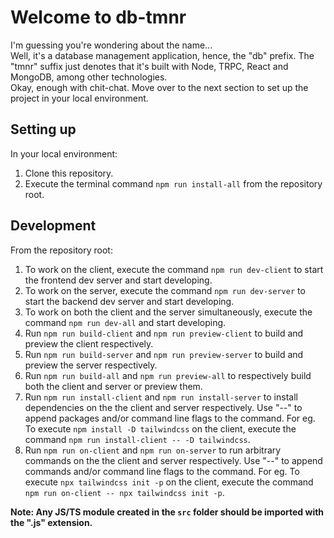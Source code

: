 # Welcome to db-tmnr

I'm guessing you're wondering about the name...\
Well, it's a database management application, hence, the "db" prefix.
The "tmnr" suffix just denotes that it's built with Node, TRPC, React and MongoDB, among other technologies.\
Okay, enough with chit-chat. Move over to the next section to set up the project in your local environment.

## Setting up

In your local environment:

1. Clone this repository.
2. Execute the terminal command `npm run install-all` from the repository root.

## Development

From the repository root:

1. To work on the client, execute the command `npm run dev-client` to start the frontend dev server and start developing.
2. To work on the server, execute the command `npm run dev-server` to start the backend dev server and start developing.
3. To work on both the client and the server simultaneously, execute the command `npm run dev-all` and start developing.
4. Run `npm run build-client` and `npm run preview-client` to build and preview the client respectively.
5. Run `npm run build-server` and `npm run preview-server` to build and preview the server respectively.
6. Run `npm run build-all` and `npm run preview-all` to respectively build both the client and server or preview them.
7. Run `npm run install-client` and `npm run install-server` to install dependencies on the the client and server respectively. Use "--"
to append packages and/or command line flags to the command. For eg. To execute `npm install -D tailwindcss` on the client, execute the
command `npm run install-client -- -D tailwindcss`.
8. Run `npm run on-client` and `npm run on-server` to run arbitrary commands on the the client and server respectively. Use "--"
to append commands and/or command line flags to the command. For eg. To execute `npx tailwindcss init -p` on the client, execute the
command `npm run on-client -- npx tailwindcss init -p`.

**Note: Any JS/TS module created in the `src` folder should be imported with the ".js" extension.**
